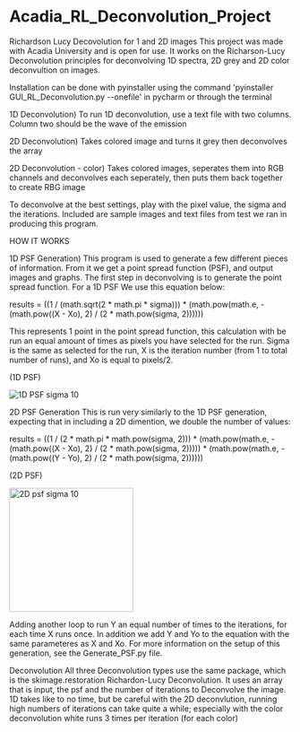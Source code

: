 # Acadia_RL_Deconvolution_Project
Richardson Lucy Decovolution for 1 and 2D images
This project was made with Acadia University and is open for use.  It works on the Richarson-Lucy Deconvolution principles
for deconvolving 1D spectra, 2D grey and 2D color deconvultion on images.


Installation can be done with pyinstaller using the command 'pyinstaller GUI_RL_Deconvolution.py --onefile' in pycharm
or through the terminal


1D Deconvolution) To run 1D deconvolution, use a text file with two columns.  Column two should be the wave of the emission

2D Deconvolution) Takes colored image and turns it grey then deconvolves the array

2D Deconvolution - color) Takes colored images, seperates them into RGB channels and deconvolves each seperately, then puts
  them back together to create RBG image

To deconvolve at the best settings, play with the pixel value, the sigma and the iterations.  Included are sample images
and text files from test we ran in producing this program.


HOW IT WORKS

1D PSF Generation)
  This program is used to generate a few different pieces of information.  From it we get a point spread function (PSF),
  and output images and graphs.  The first step in deconvolving is to generate the point spread function.  For a 1D PSF
  We use this equation below:
  
  results = ((1 / (math.sqrt(2 * math.pi * sigma))) *
                   (math.pow(math.e, -(math.pow((X - Xo), 2) / (2 * math.pow(sigma, 2))))))
                   
  This represents 1 point in the point spread function, this calculation with be run an equal amount of times as pixels
  you have selected for the run.  Sigma is the same as selected for the run, X is the iteration number (from 1 to total
  number of runs), and Xo is equal to pixels/2.

(1D PSF)

![1D PSF sigma 10](https://github.com/Dunfiena/Acadia_RL_Deconvolution_Project/assets/117761149/bb18de7f-4547-40b5-a02b-f643ce027af5)


2D PSF Generation
  This is run very similarly to the 1D PSF generation, expecting that in including a 2D dimention, we double the number
  of values:

  results = ((1 / (2 * math.pi * math.pow(sigma, 2))) *
                       (math.pow(math.e, -(math.pow((X - Xo), 2) / (2 * math.pow(sigma, 2))))) *
                       (math.pow(math.e, -(math.pow((Y - Yo), 2) / (2 * math.pow(sigma, 2))))))

(2D PSF)

<img width="221" alt="2D psf sigma 10" src="https://github.com/Dunfiena/Acadia_RL_Deconvolution_Project/assets/117761149/b155c12d-33b8-42f5-bbbf-ec19172a3362">


  Adding another loop to run Y an equal number of times to the iterations, for each time X runs once.  In addition we add
  Y and Yo to the equation with the same parameteres as X and Xo.  For more information on the setup of this generation, 
  see the Generate_PSF.py file.

Deconvolution
  All three Deconvolution types use the same package, which is the skimage.restoration Richardon-Lucy Deconvolution.
  It uses an array that is input, the psf and the number of iterations to Deconvolve the image.  1D takes like to no time,
  but be careful with the 2D deconvlution, running high numbers of iterations can take quite a while; especially with the
  color deconvolution white runs 3 times per iteration (for each color)


  
